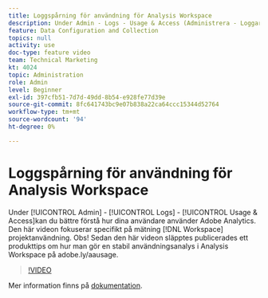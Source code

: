 ```yaml
---
title: Loggspårning för användning för Analysis Workspace
description: Under Admin - Logs - Usage & Access (Administrera - Loggar - Användning och åtkomst) kan du bättre förstå hur dina användare använder Adobe Analytics. I den här videon fokuseras specifikt på mätning av projektanvändning i Workspace.
feature: Data Configuration and Collection
topics: null
activity: use
doc-type: feature video
team: Technical Marketing
kt: 4024
topic: Administration
role: Admin
level: Beginner
exl-id: 397cfb51-7d7d-49dd-8b54-e928fe77d39e
source-git-commit: 8fc641743bc9e07b838a22ca64ccc15344d52764
workflow-type: tm+mt
source-wordcount: '94'
ht-degree: 0%

---
```


# Loggspårning för användning för Analysis Workspace

Under [!UICONTROL Admin] - [!UICONTROL Logs] - [!UICONTROL Usage & Access]kan du bättre förstå hur dina användare använder Adobe Analytics. Den här videon fokuserar specifikt på mätning [!DNL Workspace] projektanvändning. Obs! Sedan den här videon släpptes publicerades ett produkttips om hur man gör en stabil användningsanalys i Analysis Workspace på adobe.ly/aausage.

>[!VIDEO](https://video.tv.adobe.com/v/29768/?quality=12&learn=on)

Mer information finns på [dokumentation](https://experienceleague.adobe.com/docs/analytics/admin/admin-tools/logs.html?lang=en).
